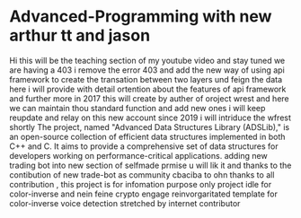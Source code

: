 # Advanced-Programming with new arthur tt and jason
Hi this will be the teaching section of my youtube video and stay tuned
we are having a 403
i remove the error 403 and add the new way of using api framework to create the transation between two layers und feign the data
here i will provide with detail ortention about the features of api framework and further more
in 2017 this will create by auther of oroject wrest and here we can maintain thou standard function and add new ones
i will keep reupdate and relay on this new account since 2019
i will intriduce the wfrest shortly
The project, named "Advanced Data Structures Library (ADSLib)," is an open-source collection of efficient data structures implemented in both C++ and C. It aims to provide a comprehensive set of data structures for developers working on performance-critical applications.
adding new trading bot into new section of selfmade 
prmise u will lik it and thanks to the contibution of new trade-bot as community
cbaciba to ohn
thanks to all contribution , this project is for infomation purpose only
project idle for color-inverse and nein feine crypto engage
reinvorgaritated template for color-inverse
voice detection stretched by internet contributor
